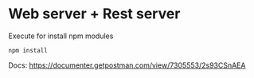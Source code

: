 # Web server + Rest server

Execute for install npm modules 

```npm install ```

Docs: 
https://documenter.getpostman.com/view/7305553/2s93CSnAEA
